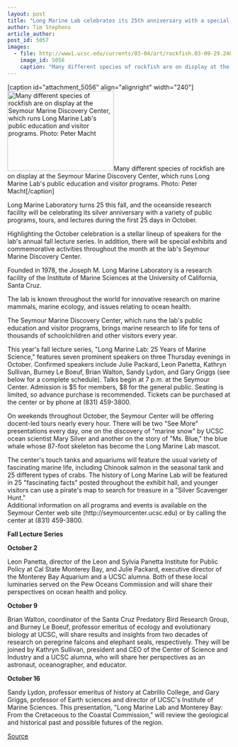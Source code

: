 ```yaml
---
layout: post
title: "Long Marine Lab celebrates its 25th anniversary with a special lecture series and public programs"
author: Tim Stephens
article_author: 
post_id: 5057
images:
  - file: http://www1.ucsc.edu/currents/03-04/art/rockfish.03-09-29.240.jpg
    image_id: 5056
    caption: "Many different species of rockfish are on display at the Seymour Marine Discovery Center, which runs Long Marine Lab's public education and visitor programs. Photo: Peter Macht"
---
```


[caption id="attachment_5056" align="alignright" width="240"]<a href="http://dev-ucsc-news.pantheonsite.io/wp-content/uploads/2003/09/rockfish.03-09-29.240.jpg"><img class="size-full wp-image-5056" src="http://dev-ucsc-news.pantheonsite.io/wp-content/uploads/2003/09/rockfish.03-09-29.240.jpg" alt="Many different species of rockfish are on display at the Seymour Marine Discovery Center, which runs Long Marine Lab's public education and visitor programs. Photo: Peter Macht" width="240" height="180" /></a>Many different species of rockfish are on display at the Seymour Marine Discovery Center, which runs Long Marine Lab's public education and visitor programs. Photo: Peter Macht[/caption]
<p>
  Long Marine Laboratory turns 25 this fall, and the oceanside research facility will be celebrating its silver anniversary with a variety of public programs, tours, and lectures during the first 25 days in October.<br>
</p>
<p>
  Highlighting the October celebration is a stellar lineup of speakers for the lab's annual fall lecture series. In addition, there will be special exhibits and commemorative activities throughout the month at the lab's Seymour Marine Discovery Center.<br>
</p>
<p>
  Founded in 1978, the Joseph M. Long Marine Laboratory is a research facility of the Institute of Marine Sciences at the University of California, Santa Cruz.
</p>
<p>
  The lab is known throughout the world for innovative research on marine mammals, marine ecology, and issues relating to ocean health.
</p>
<p>
  The Seymour Marine Discovery Center, which runs the lab's public education and visitor programs, brings marine research to life for tens of thousands of schoolchildren and other visitors every year.<br>
</p>
<p>
  This year's fall lecture series, "Long Marine Lab: 25 Years of Marine Science," features seven prominent speakers on three Thursday evenings in October. Confirmed speakers include Julie Packard, Leon Panetta, Kathryn Sullivan, Burney Le Boeuf, Brian Walton, Sandy Lydon, and Gary Griggs (see below for a complete schedule). Talks begin at 7 p.m. at the Seymour Center. Admission is $5 for members, $8 for the general public. Seating is limited, so advance purchase is recommended. Tickets can be purchased at the center or by phone at (831) 459-3800.<br>
</p>
<p>
  On weekends throughout October, the Seymour Center will be offering docent-led tours nearly every hour. There will be two "See More" presentations every day, one on the discovery of "marine snow" by UCSC ocean scientist Mary Silver and another on the story of "Ms. Blue," the blue whale whose 87-foot skeleton has become the Long Marine Lab mascot.<br>
</p>
<p>
  The center's touch tanks and aquariums will feature the usual variety of fascinating marine life, including Chinook salmon in the seasonal tank and 25 different types of crabs. The history of Long Marine Lab will be featured in 25 "fascinating facts" posted throughout the exhibit hall, and younger visitors can use a pirate's map to search for treasure in a "Silver Scavenger Hunt."<br>
  Additional information on all programs and events is available on the Seymour Center web site (http://seymourcenter.ucsc.edu) or by calling the center at (831) 459-3800.
</p>
<p>
  <b>Fall Lecture Series</b><br>
</p>
<p>
  <b>October 2</b><br>
</p>
<p>
  Leon Panetta, director of the Leon and Sylvia Panetta Institute for Public Policy at Cal State Monterey Bay, and Julie Packard, executive director of the Monterey Bay Aquarium and a UCSC alumna. Both of these local luminaries served on the Pew Oceans Commission and will share their perspectives on ocean health and policy.<br>
</p>
<p>
  <b>October 9</b><br>
</p>
<p>
  Brian Walton, coordinator of the Santa Cruz Predatory Bird Research Group, and Burney Le Boeuf, professor emeritus of ecology and evolutionary biology at UCSC, will share results and insights from two decades of research on peregrine falcons and elephant seals, respectively. They will be joined by Kathryn Sullivan, president and CEO of the Center of Science and Industry and a UCSC alumna, who will share her perspectives as an astronaut, oceanographer, and educator.<br>
</p>
<p>
  <b>October 16<br></b>
</p>
<p>
  Sandy Lydon, professor emeritus of history at Cabrillo College, and Gary Griggs, professor of Earth sciences and director of UCSC's Institute of Marine Sciences. This presentation, "Long Marine Lab and Monterey Bay: From the Cretaceous to the Coastal Commission," will review the geological and historical past and possible futures of the region.<br>
</p>
<p><a href="http://www1.ucsc.edu/currents/03-04/09-29/long.html" title="Permalink to long">Source</a></p>

